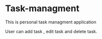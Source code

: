 # Task-managment
This is personal task managment application

User can add task , edit task and delete task.
